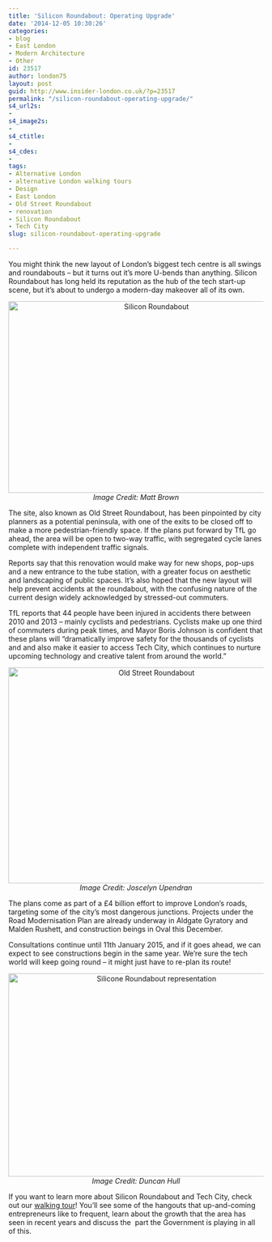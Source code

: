 ```yaml
---
title: 'Silicon Roundabout: Operating Upgrade'
date: '2014-12-05 10:30:26'
categories:
- blog
- East London
- Modern Architecture
- Other
id: 23517
author: london75
layout: post
guid: http://www.insider-london.co.uk/?p=23517
permalink: "/silicon-roundabout-operating-upgrade/"
s4_url2s:
- 
s4_image2s:
- 
s4_ctitle:
- 
s4_cdes:
- 
tags:
- Alternative London
- alternative London walking tours
- Design
- East London
- Old Street Roundabout
- renovation
- Silicon Roundabout
- Tech City
slug: silicon-roundabout-operating-upgrade

---
```

You might think the new layout of London’s biggest tech centre is all swings and roundabouts – but it turns out it’s more U-bends than anything. Silicon Roundabout has long held its reputation as the hub of the tech start-up scene, but it’s about to undergo a modern-day makeover all of its own.

<p style="text-align: center;">
  <a href="http://www.insider-london.co.uk/wp-content/uploads/2014/11/BeFunky_Matt-Brown.jpg_mini.jpg"><img class="aligncenter size-full wp-image-23522" src="http://www.insider-london.co.uk/wp-content/uploads/2014/11/BeFunky_Matt-Brown.jpg_mini.jpg" alt="Silicon Roundabout" width="569" height="379" /></a><em>Image Credit: Matt Brown</em>
</p>

The site, also known as Old Street Roundabout, has been pinpointed by city planners as a potential peninsula, with one of the exits to be closed off to make a more pedestrian-friendly space. If the plans put forward by TfL go ahead, the area will be open to two-way traffic, with segregated cycle lanes complete with independent traffic signals.

Reports say that this renovation would make way for new shops, pop-ups and a new entrance to the tube station, with a greater focus on aesthetic and landscaping of public spaces. It’s also hoped that the new layout will help prevent accidents at the roundabout, with the confusing nature of the current design widely acknowledged by stressed-out commuters.

TfL reports that 44 people have been injured in accidents there between 2010 and 2013 – mainly cyclists and pedestrians. Cyclists make up one third of commuters during peak times, and Mayor Boris Johnson is confident that these plans will “dramatically improve safety for the thousands of cyclists and and also make it easier to access Tech City, which continues to nurture upcoming technology and creative talent from around the world.”

<p style="text-align: center;">
  <a href="http://www.insider-london.co.uk/wp-content/uploads/2014/11/BeFunky_Joscelyn-Upendran.jpg_mini.jpg"><img class="aligncenter size-full wp-image-23521" src="http://www.insider-london.co.uk/wp-content/uploads/2014/11/BeFunky_Joscelyn-Upendran.jpg_mini.jpg" alt="Old Street Roundabout" width="569" height="427" /></a><em>Image Credit: Joscelyn Upendran</em>
</p>

The plans come as part of a £4 billion effort to improve London’s roads, targeting some of the city’s most dangerous junctions. Projects under the Road Modernisation Plan are already underway in Aldgate Gyratory and Malden Rushett, and construction beings in Oval this December.

Consultations continue until 11th January 2015, and if it goes ahead, we can expect to see constructions begin in the same year. We’re sure the tech world will keep going round – it might just have to re-plan its route!

<p style="text-align: center;">
  <a href="http://www.insider-london.co.uk/wp-content/uploads/2014/11/BeFunky_Duncan-Hull.jpg_mini.jpg"><img class="aligncenter size-full wp-image-23520" src="http://www.insider-london.co.uk/wp-content/uploads/2014/11/BeFunky_Duncan-Hull.jpg_mini.jpg" alt="Silicone Roundabout representation" width="569" height="402" /></a><em>Image Credit: Duncan Hull</em>
</p>

<p style="text-align: left;">
  If you want to learn more about Silicon Roundabout and Tech City, check out our <a href="http://www.insider-london.co.uk/silicon-roundabout-tech-city-tour/">walking tour</a>! You’ll see some of the hangouts that up-and-coming entrepreneurs like to frequent, learn about the growth that the area has seen in recent years and discuss the  part the Government is playing in all of this.
</p>